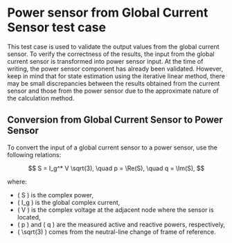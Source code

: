 <!--
SPDX-FileCopyrightText: Contributors to the Power Grid Model project <powergridmodel@lfenergy.org>

SPDX-License-Identifier: MPL-2.0
-->

# Power sensor from Global Current Sensor test case

This test case is used to validate the output values from the global current sensor. To verify the correctness of the results, the input from the global current sensor is transformed into power sensor input. At the time of writing, the power sensor component has already been validated. However, keep in mind that for state estimation using the iterative linear method, there may be small discrepancies between the results obtained from the current sensor and those from the power sensor due to the approximate nature of the calculation method.

## Conversion from Global Current Sensor to Power Sensor

To convert the input of a global current sensor to a power sensor, use the following relations:

$$
S = I_g^* V \sqrt(3), \quad
p = \Re(S), \quad
q = \Im(S),
$$

where:

- \( S \) is the complex power,
- \( I_g \) is the global complex current,
- \( V \) is the complex voltage at the adjacent node where the sensor is located,
- \( p \) and \( q \) are the measured active and reactive powers, respectively,
- \( \sqrt(3) \) comes from the neutral-line change of frame of reference.
